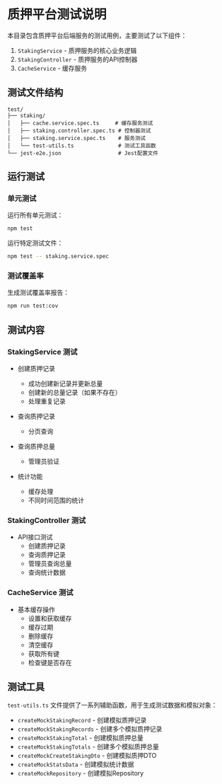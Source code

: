 # 质押平台测试说明

本目录包含质押平台后端服务的测试用例，主要测试了以下组件：

1. `StakingService` - 质押服务的核心业务逻辑
2. `StakingController` - 质押服务的API控制器
3. `CacheService` - 缓存服务

## 测试文件结构

```
test/
├── staking/
│   ├── cache.service.spec.ts     # 缓存服务测试
│   ├── staking.controller.spec.ts # 控制器测试
│   ├── staking.service.spec.ts    # 服务测试
│   └── test-utils.ts              # 测试工具函数
└── jest-e2e.json                  # Jest配置文件
```

## 运行测试

### 单元测试

运行所有单元测试：

```bash
npm test
```

运行特定测试文件：

```bash
npm test -- staking.service.spec
```

### 测试覆盖率

生成测试覆盖率报告：

```bash
npm run test:cov
```

## 测试内容

### StakingService 测试

- 创建质押记录
  - 成功创建新记录并更新总量
  - 创建新的总量记录（如果不存在）
  - 处理重复记录

- 查询质押记录
  - 分页查询

- 查询质押总量
  - 管理员验证

- 统计功能
  - 缓存处理
  - 不同时间范围的统计

### StakingController 测试

- API接口测试
  - 创建质押记录
  - 查询质押记录
  - 管理员查询总量
  - 查询统计数据

### CacheService 测试

- 基本缓存操作
  - 设置和获取缓存
  - 缓存过期
  - 删除缓存
  - 清空缓存
  - 获取所有键
  - 检查键是否存在

## 测试工具

`test-utils.ts` 文件提供了一系列辅助函数，用于生成测试数据和模拟对象：

- `createMockStakingRecord` - 创建模拟质押记录
- `createMockStakingRecords` - 创建多个模拟质押记录
- `createMockStakingTotal` - 创建模拟质押总量
- `createMockStakingTotals` - 创建多个模拟质押总量
- `createMockCreateStakingDto` - 创建模拟质押DTO
- `createMockStatsData` - 创建模拟统计数据
- `createMockRepository` - 创建模拟Repository